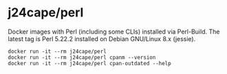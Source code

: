 # j24cape/perl

Docker images with Perl (including some CLIs) installed via Perl-Build. The latest tag is Perl 5.22.2 installed on Debian GNU/Linux 8.x (jessie).

```
docker run -it --rm j24cape/perl
docker run -it --rm j24cape/perl cpanm --version
docker run -it --rm j24cape/perl cpan-outdated --help
```
